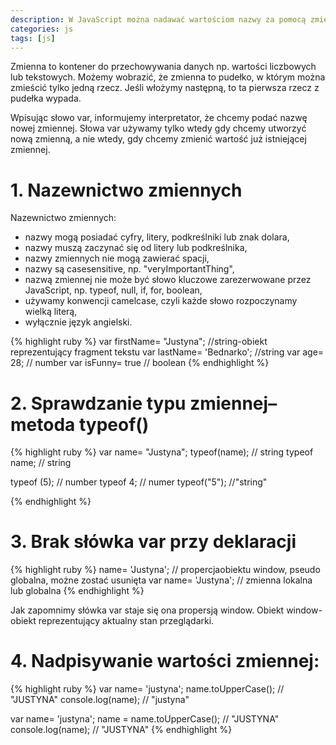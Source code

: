 ```yaml
---
description: W JavaScript można nadawać wartościom nazwy za pomocą zmiennych (ang. variable).
categories: js
tags: [js]
---
```



Zmienna to kontener do przechowywania danych np. wartości liczbowych lub tekstowych.
Możemy wobrazić, że zmienna to pudełko, w którym można zmieścić tylko jedną rzecz. Jeśli włożymy następną, to ta pierwsza rzecz z pudełka wypada.

Wpisując słowo var, informujemy interpretator, że chcemy podać nazwę nowej zmiennej. 
Słowa var używamy tylko wtedy gdy chcemy  utworzyć nową zmienną, a nie wtedy, gdy chcemy zmienić wartość już istniejącej zmiennej.

# **1. Nazewnictwo zmiennych**
Nazewnictwo zmiennych: 
+ nazwy mogą posiadać cyfry, litery, podkreślniki lub znak dolara, 
+ nazwy muszą zaczynać się od litery lub podkreślnika,
+ nazwy zmiennych nie mogą zawierać spacji,
+ nazwy są casesensitive, np. "veryImportantThing",
+ nazwą zmiennej nie może być słowo kluczowe zarezerwowane przez JavaScript, np. typeof, null, if, for, boolean,
+ używamy konwencji camelcase, czyli każde słowo rozpoczynamy wielką literą, 
+ wyłącznie język angielski.

{% highlight ruby %}
var firstName= "Justyna"; 	//string-obiekt reprezentujący fragment tekstu
var lastName= 'Bednarko'; 	//string
var age= 28; 				// number
var isFunny= true			// boolean 
{% endhighlight %}

# **2. Sprawdzanie typu zmiennej– metoda typeof()**


{% highlight ruby %}
var name= "Justyna"; 
typeof(name); // string 
typeof name; // string 

typeof (5); // number 
typeof 4; // numer
typeof("5"); //"string"

{% endhighlight %}


# 3. Brak słówka var przy deklaracji

{% highlight ruby %}
name= 'Justyna';        // propercjaobiektu window, pseudo globalna, możne zostać usunięta
var name= 'Justyna';    // zmienna lokalna lub globalna
{% endhighlight %}


Jak zapomnimy słówka var staje się ona propersją window. 
Obiekt window- obiekt reprezentujący aktualny stan przeglądarki.


# 4. Nadpisywanie wartości zmiennej:

{% highlight ruby %}
var name= 'justyna'; 
name.toUpperCase();     // "JUSTYNA"
console.log(name);      // "justyna"

var name= 'justyna'; 
name = name.toUpperCase();     // "JUSTYNA"
console.log(name);              // "JUSTYNA"
{% endhighlight %}


